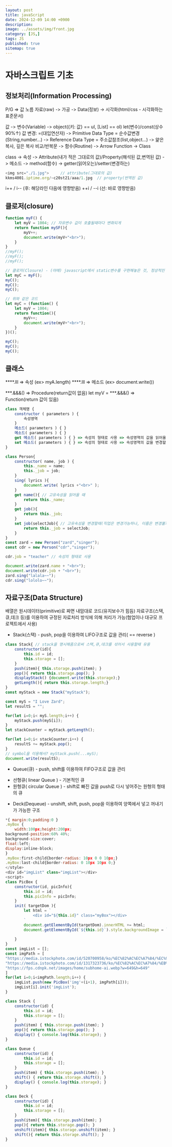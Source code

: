 ```yaml
---
layout: post
title: javaScript
date: 2024-12-09 14:00 +0900
description: 
image: ../assets/img/front.jpg
category: [JS,]
tags: JS
published: true
sitemap: true
---
```


# 자바스크립트 기초   

## 정보처리(Information Processing)

P/G => 값 노름
자료(raw) -> 가공 -> Data(정보) -> 시각화(html/css - 시각화하는 표준문서)

값 -> 변수(Variable) -> object({키: 값} == ul, [List] == ol)
	let(변수)/const(상수 90%↑)
값 변경: =(대입연산자) 	-> Primitive Data Type = 순수값변경(String,number...)
					   -> Reference Data Type = 주소값참조(list,object...) -> 얉은 복사, 깊은 복사
비교/반복문 -> 함수(Routine) -> Arrow Function -> Class

class 	-> 속성 -> Attribute(내가 적은 그대로의 값)/Property(해석된 값,변역된 값)
		-> 메소드 -> method(함수) -> getter(읽어오는)/setter(변경하는)

````javascript
<img src="./1.jpg"> 	// attribute(그대로의 값)
kkms4001.iptime.org/~c20st21/aaa/1.jpg 	// property(번역된 값)
````

i++ / i-- (후: 해당라인 다음에 영향받음)
++i / --i (선: 바로 영향받음)

## 클로저(closure)

````javascript
function myF() {
	let myV = 1004; // 자유변수 값이 호출될때마다 변화되게 
    return function mySF(){
    	myV++;
    	document.write(myV+"<br>");
    }
}	
//myF();
//myF();
//myF();

// 클로저(Closure) - (야매) javascript에서 static변수를 구현해놓은 것, 정상적인 방법은 아님(공식적 인정X)
let myC = myF();
myC();
myC();
myC();
````
````javascript
// 위와 같은 코드
let myC = (function() {
	let myV = 1004;
    return function(){
    	myV++;
    	document.write(myV+"<br>");
    }
})();	

myC();
myC();
myC();
````

## 클래스

****.lll => 속성 (ex> myA.length)
****.lll => 메소드 (ex> document.write())

***.&&&() => Procedure(return값이 없음)
let myV = ***.&&&() => Function(return 값이 있음)

````javascript
class 객체명 {
	constructor ( parameters ) {
    	속성영역
    }
    메소드( parameters ) { }
    메소드( parameters ) { }
    get 메소드( parameters ) { } => 속성의 형태로 사용 => 속성영역의 값을 읽어올 때 사용
    set 메소드( parameters ) { } => 속성의 형태로 사용 => 속성영역의 값을 변경할 때
}
````

````javascript
class Person{
	constructor( name, job ) {
    	this._name = name;
        this._job = job;
    }
    sing( lyrics ){ 
    	document.write( lyrics +"<br>" );
    }
    get name(){ // 고유속성을 읽어올 때
    	return this._name;
    }
    get job(){
    	return this._job;
    }
    set job(selectJob){ // 고유속성을 변경할때(직업은 변경가능하나, 이름은 변경불가)
    	return this._job = selectJob;
    }
}
const zard = new Person("zard","singer");
const cdr = new Person("cdr","singer");

cdr.job = "teacher" // 속성의 형태로 사용

document.write(zard.name + "<br>");
document.write(cdr.job + "<br>");
zard.sing("lalala~~");
cdr.sing("lololo~~");
````

## 자료구조(Data Structure)

배열은 원시데이터(primitive)로 짜면 내맘대로 코드(유지보수가 힘듬)
자료구조(스택,큐,데크 등)를 이용하여 규정된 자료처리 방식에 의해 처리가 가능(협업이나 대규모 프로젝트에서 사용)

* Stack(스택) - push, pop을 이용하여 LIFO구조로 값을 관리( == reverse )

````javascript
class Stack{ // stack을 명시해줌으로써 스택,큐,데크를 섞어서 사용할때 유용
	constructor(id){
    	this.id = id;
        this.storage = [];
	}
    push(item){	this.storage.push(item); }
    pop(){ return this.storage.pop(); }
    displayStack() {document.write(this.storage);}
    getLength(){ return this.storage.length;}
}
const myStack = new Stack("myStack");

const myS = "I Love Zard";
let resultS = "";

for(let i=0;i< myS.length;i++) {
	myStack.push(myS[i]);
}
let stackCounter = myStack.getLength();

for(let i=0;i< stackCounter;i++) {
	resultS += myStack.pop();
}
// symbol을 이용해서? myStack.push(...myS);
document.write(resultS);
````

* Queue(큐) - push, shift를 이용하여 FIFO구조로 값을 관리

 - 선형큐( linear Queue ) - 기본적인 큐
 - 원형큐( circular Queue ) - shift로 빠진 값을 push로 다시 넣어주는 원형의 형태의 큐

* Deck(Dequeue) - unshift, shift, push, pop을 이용하여 양쪽에서 넣고 꺼내기가 가능한 구조

````javascript
*{ margin:0;padding:0 }
.myBox { 
	width:100px;height:200px; 
background-position:60% 40%; 
background-size:cover;
float:left;
display:inline-block;
}
.myBox:first-child{border-radius: 10px 0 0 10px;}
.myBox:last-child{border-radius: 0 10px 10px 0;}
</style>
<div id="imgList" class="imgList"></div>
<script>
class PicBox {
	constructor(id, picInfo){
    	this.id = id;
        this.picInfo = picInfo;
    }
    init( targetDom ){
    	let html = `
        	<div id="${this.id}" class="myBox"></div>
        `
        document.getElementById(targetDom).innerHTML += html;
        document.getElementById(`${this.id}`).style.backgroundImage = `url("${this.picInfo}")`
        
    }
}
const imgList = [];
const imgPath = [
"https://media.istockphoto.com/id/520700958/ko/%EC%82%AC%EC%A7%84/%EC%95%84%EB%A6%84%EB%8B%A4%EC%9A%B4-%EA%BD%83-%EB%B0%B0%EA%B2%BD%EA%B8%B0%EC%88%A0.jpg?s=612x612&w=0&k=20&c=gJx5-O9U1qXKZqKwv4KunrBae7RDNRcdse1nOdSk_0w=",
"https://media.istockphoto.com/id/1317323736/ko/%EC%82%AC%EC%A7%84/%EB%82%98%EB%AC%B4-%EB%B0%A9%ED%96%A5%EC%9C%BC%EB%A1%9C-%ED%95%98%EB%8A%98%EB%A1%9C-%EB%B0%94%EB%9D%BC%EB%B3%B4%EB%8A%94-%EA%B2%BD%EC%B9%98.jpg?s=612x612&w=0&k=20&c=0xTghmMTXJ5ITCZ-LKTABbaPIK_1kWNf0FSFl_GL_7I=",
"https://fps.cdnpk.net/images/home/subhome-ai.webp?w=649&h=649"
]
for(let i=0;i<imgPath.length;i++) {
	imgList.push(new PicBox('img'+(i+1), imgPath[i]));
	imgList[i].init('imgList');
}
````

````javascript
class Stack {
	constructor(id) {
    	this.id = id;
        this.storage = [];
    }
    push(item) { this.storage.push(item); }
    pop(){ return this.storage.pop(); }
    display() { console.log(this.storage); }
}

class Queue {
	constructor(id) {
    	this.id = id;
        this.storage = [];
    }
    push(item) { this.storage.push(item); }
    shift() { return this.storage.shift(); }
    display() { console.log(this.storage); }
}

class Deck {
	constructor(id) {
    	this.id = id;
        this.storage = [];
    }
    push(item){ this.storage.push(item); }
    pop(){ return this.storage.pop(); }
    unshift(item){ this.storage.unshift(item); }
    shift(){ return this.storage.shift(); }
}
````